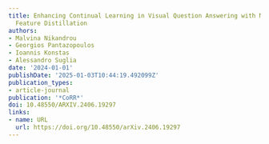 ```yaml
---
title: Enhancing Continual Learning in Visual Question Answering with Modality-Aware
  Feature Distillation
authors:
- Malvina Nikandrou
- Georgios Pantazopoulos
- Ioannis Konstas
- Alessandro Suglia
date: '2024-01-01'
publishDate: '2025-01-03T10:44:19.492099Z'
publication_types:
- article-journal
publication: '*CoRR*'
doi: 10.48550/ARXIV.2406.19297
links:
- name: URL
  url: https://doi.org/10.48550/arXiv.2406.19297
---
```

